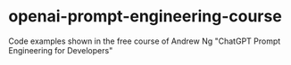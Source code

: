 # openai-prompt-engineering-course
Code examples shown in the free course of Andrew Ng "ChatGPT Prompt Engineering for Developers"
